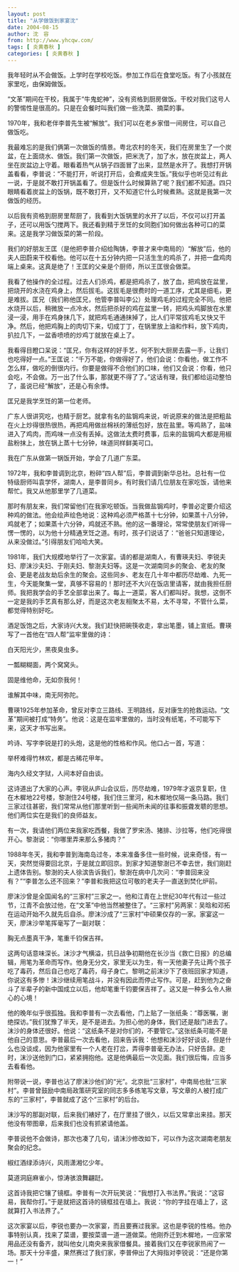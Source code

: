 ```yaml
---
layout: post
title: "从学做饭到家宴沈"
date: 2004-08-15
author: 沈　容
from: http://www.yhcqw.com/
tags: [ 炎黄春秋 ]
categories: [ 炎黄春秋 ]
---
```




我年轻时从不会做饭。上学时在学校吃饭。参加工作后在食堂吃饭。有了小孩就在家里吃，由保姆做饭。

“文革”期间在干校，我属于“牛鬼蛇神”，没有资格到厨房做饭。干校对我们这号人的警惕性是很高的。只是在会餐时叫我们做一些洗菜、摘菜的事。

1970年，我和老伴李普先生被“解放”。我们可以在老乡家借一间房住，可以自己做饭吃。


我最难忘的是我们俩第一次做饭的情景。粤北农村的冬天，我们在房里生了一个炭盆，在上面烧水、做饭。我们第一次做饭，把米洗了，加了水，放在炭盆上，两人坐在炭盆边上守着。眼看着热气从锅子四面冒了出来，显然是水开了。我想打开锅盖看看，李普说：“不能打开，听说打开后，会煮成夹生饭。”我似乎也听见过有此一说，于是就不敢打开锅盖看了。但是饭什么时候算熟了呢？我们都不知道。四只眼睛看着炭盆上的饭锅，既不敢打开，又不知道它什么时候煮熟。这就是我第一次做饭的经历。


以后我有资格到厨房里帮厨了，我看到大饭锅里的水开了以后，不仅可以打开盖子，还可以用饭勺搅两下。我还看到精于烹饪的女同胞们如何做出各种可口的菜来。这是我学习做饭菜的第一阶段。


我们的好朋友王匡（是他把李普介绍给陶铸，李普才来中南局的）“解放”后，他的夫人田蔚来干校看他。他可以在十五分钟内把一只活生生的鸡杀了，并把一盘鸡肉端上桌来。这真是绝了！王匡的父亲是个厨师，所以王匡很会做菜。


我看了他操作的全过程。过去人们杀鸡，都是把鸡杀了，放了血，把鸡放在盆里，把烧开的水浇在鸡身上，然后拔毛。这拔毛是很费时的一道工序，尤其是细毛，更是难拔。匡兄（我们称他匡兄，他管李普叫李公）处理鸡毛的过程完全不同。他把水烧开以后，稍微放一点冷水，然后把杀好的鸡在盆里一转，把鸡头鸡脚放在水里浸一浸，用手在鸡身抹几下，就把鸡毛通通抹掉了，比人们平常拔鸡毛又快又干净。然后，他把鸡胸上的肉切下来，切成丁丁，在锅里放上油和作料，放下鸡肉，扒拉几下，一盆香喷喷的炒鸡丁就放在桌上了。


我看得目瞪口呆说：“匡兄，你有这样的好手艺，何不到大厨房去露一手，让我们也吃得好一点。”王匡说：“千万不能，你做得好了，他们会说：你看他，做工作不怎么样，做吃的倒很内行。你要是做得不合他们的口味，他们又会说：你看，他只会吃，不会做。万一出了什么事，那就更不得了了。”这话有理，我们都给运动整怕了，虽说已经“解放”，还是心有余悸。

匡兄是我学烹饪的第一位老师。


广东人很讲究吃，也精于厨艺。就拿有名的盐锔鸡来说，听说原来的做法是把粗盐在火上炒得很热很热，再把鸡用做丝棉袄的薄纸包好，放在盐里。等鸡熟了，盐味进入了鸡肉，而鸡味一点没有丢掉。这做法太费时费事，后来的盐锔鸡大都是用椒盐粉抹上，放在锅上蒸十七分钟，味道同样鲜美可口。

我在广东从做第一锅饭开始，学会了几道广东菜。


1972年，我和李普调到北京，粉碎“四人帮”后，李普调到新华总社。总社有一位特级厨师叫袁学怀，湖南人，是李普同乡。有时我们请几位朋友在家吃饭，请他来帮忙。我又从他那里学了几道菜。


那时有朋友来，我们常留他们在我家吃顿饭。当我做盐锔鸡时，李普必定要介绍这种鸡的做法。他会绘声绘色地说：这种鸡必须严格蒸十七分钟，如果蒸十八分钟，鸡就老了；如果蒸十六分钟，鸡就还不熟。他的这一番理论，常常使朋友们听得一愣一愣的，以为他十分精通烹饪之道。有时，孩子们说话了：“爸爸只知道理论，从来没做过。”引得朋友们哈哈大笑。


1981年，我们大规模地举行了一次家宴。请的都是湖南人，有曹瑛夫妇、李锐夫妇、廖沫沙夫妇、于刚夫妇、黎澍夫妇等。这是一次湖南同乡的聚会、老友的聚会、更是老战友劫后余生的聚会。这些同乡、老友在几十年中都历尽劫难、九死一生，今天能聚集一堂，真够不容易的！那时还不大兴在饭店里请客，就由我担任厨师。我把我学会的手艺全部拿出来了。每上一道菜，客人们都叫好。我想，这倒不一定是我的手艺真有那么好，而是这次老友相聚太不易，太不寻常，不管什么菜，都觉得特别好吃。

酒足饭饱之后，大家诗兴大发。我们赶快把碗筷收走，拿出笔墨，铺上宣纸。曹瑛写了一首他在“四人帮”监牢里做的诗：

白天阳光少，黑夜臭虫多。

一瓢糊糊面，两个窝窝头。

固是维他命，无如奈我何！

谁解其中味，南无阿弥陀。


曹瑛1925年参加革命，曾反对李立三路线、王明路线，反对康生的抢救运动。“文革”期间被打成“特务”。他说：这是在监牢里做的，当时没有纸笔，不可能写下来，这天才书写出来。

吟诗、写字李锐是打的头炮，这是他的性格和作风。他口占一首，写道：

举杯难得竹林欢，都是古稀花甲年。

海内久经文字狱，人间本好自由谈。


这诗道出了大家的心声。李锐从庐山会议后，历尽劫难，1979年才返京复职，住在木樨地22号楼，黎澍住24号楼，我们住三里河，和木樨地仅隔一条马路。我们三家过往甚密，我们常常从他们那里听到一些闻所未闻的往事和振聋发聩的思想。他们两位实在是我们的良师益友。

有一次，我请他们两位来我家吃西餐，我做了罗宋汤、猪排、沙拉等，他们吃得很开心。黎澍说：“你哪里弄来那么多猪肉？”


1988年冬天，我和李普到海南岛过冬，本来准备多住一些时候，说来奇怪，有一天，突然觉得要回北京，于是就立即回京。到家才知道黎澍已不幸去世，我们刚赶上遗体告别。黎澍的夫人徐滨告诉我们，黎澍在病中几次问：“李普回来没有？”“李普怎么还不回来？”李普和我把这位可敬的老夫子一直送到焚化炉前。


廖沫沙曾是全国闻名的“三家村”三家之一。他和江青在上世纪30年代有过一些过节，江青不会放过他，在“文革”中他当然被整住了。“三家村”另两家：吴晗和邓拓在运动开始不久就先后自杀。廖沫沙成了“三家村”中硕果仅存的一家。家宴这一天，廖沫沙举笔挥毫写了一副对联：

胸无点墨真干净，笔重千钧保吉祥。


这两句话意味深长。沫沙才气横溢，抗日战争初期他在长沙当《救亡日报》的总编辑，用笔为革命而写作。他身无分文，家里无以为生，有一天他妻子先让两个孩子吃了毒药，然后自己也吃了毒药，母子身亡。黎明之前沫沙下了夜班回家才知道，你说这有多惨！沫沙继续用笔战斗，并没有因此而停止写作。可是，赶到他为之奋斗了半辈子的新中国成立以后，他却笔重千钧要保吉祥了。这又是一种多么令人揪心的心境！


他的晚年似乎很孤独。我和李普有一次去看他，门上贴了一张纸条：“尊医嘱，谢绝探访。”我们犹豫了半天，是不是进去。为担心他的身体，我们还是敲门进去了。沫沙的身体还很好。他说：“这纸条不是对你们的，不要管它。”这张纸条可能不是他自己的意思。李普最后一次去看他，回来告诉我：他想和沫沙好好谈谈，但是什么也没谈成，因为他家里有一个人老在打岔，弄得李普毫无办法，只好告辞。走时，沫沙送他到门口，紧紧拥抱他。这是他俩最后一次见面。我们很后悔，应当多去看看他。


附带说一说，李普也沾了廖沫沙他们的“光”。北京批“三家村”，中南局也批“三家村”。李普曾鼓励中南局政策研究室的同志多多练笔写文章，写文章的人被打成广东的“三家村”，李普就成了这个“三家村”的后台。

沫沙写的那副对联，后来我们裱好了，在厅里挂了很久，以后又常拿出来挂。那天他没有带图章，后来我们也没有抓紧请他盖。

李普说他不会做诗，那次也凑了几句，请沫沙修改如下，可以作为这次湖南老朋友聚会的纪念。

椒红酒绿添诗兴，风雨潇湘忆少年。

莫道洞庭麻雀小，惊涛骇浪舞翩跹。


这首诗我把它镶了镜框。李普有一次开玩笑说：“我想打入书法界。”我说：“这容易，我帮你打。”于是就把这首诗的镜框挂在墙上。我说：“你的字挂在墙上了，这就算打入书法界了。”


这次家宴以后，李锐也要办一次家宴，而且要赛过我家。这也是李锐的性格。他办事特别认真，找来了菜谱，要按菜谱一道一道做菜。他刚乔迁到木樨地，一应家常用品还没有备齐，就叫他女儿南央来我家借餐具。接着我们又在李锐家热闹了一场。那天十分丰盛，果然赛过了我们家，李普伸出了大拇指对李锐说：“还是你第一！”


